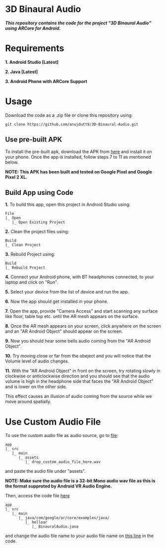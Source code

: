 # 3D Binaural Audio

***This repository contains the code for the project "3D Binaural Audio" using ARCore for Android.***

# Requirements

**1. Android Studio [Latest]**

**2. Java [Latest]**

**3. Android Phone with ARCore Support**

# Usage

Download the code as a .zip file or clone this repository using:

```
git clone https://github.com/anujdutt9/3D-Binaural-Audio.git
```

## Use pre-built APK

To install the pre-built apk, download the APK from [here](https://github.com/anujdutt9/3D-Binaural-Audio/blob/master/APK/BinauralAudio.apk) and install it on your phone. Once the app is installed, follow steps 7 to 11 as mentioned below.

**NOTE: This APK has been built and tested on Google Pixel and Google Pixel 2 XL.**

## Build App using Code

**1.** To build this app, open this project in Android Studio using:

```
File
|_ Open
   |_ Open Existing Project
```

**2.** Clean the project files using:

```
Build
|_ Clean Project
```

**3.** Rebuild Project using:

```
Build
|_ Rebuild Project
```

**4.** Connect your Android phone, with BT headphones connected, to your laptop and click on "Run".

**5.** Select your device from the list of device and run the app.

**6.** Now the app should get installed in your phone.

**7.** Open the app, provide "Camera Access" and start scanning any surface like floor, table top etc. until the AR mesh appears on the surface.

**8.** Once the AR mesh appears on your screen, click anywhere on the screen and an "AR Android Object" should appear on the screen.

**9.** Now you should hear some bells audio coming from the "AR Android Object".

**10.** Try moving close or far from the obeject and you will notice that the Volume level of audio changes.

**11.** With the "AR Android Object" in front on the screen, try rotating slowly in clockwise or anticlockwise direction and you should see that the audio volume is high in the headphone side that faces the "AR Android Object" and is lower on the other side.

This effect causes an illusion of audio coming from the source while we move around spatially.

# Use Custom Audio File

To use the custom audio file as audio source, go to [file](https://github.com/anujdutt9/3D-Binaural-Audio/blob/master/app/src/main/assets/):

```
app
|_ src
   |_ main
      |_ assets
         |_ drop_custom_audio_file_here.wav
```

and paste the audio file under "assets".

**NOTE: Make sure the audio file is a 32-bit Mono audio wav file as this is the format supproted by Android VR Audio Engine.**

Then, access the code file [here](https://github.com/anujdutt9/3D-Binaural-Audio/blob/master/app/src/main/java/com/google/ar/core/examples/java/helloar/BinauralAudio.java)

```
app
|_ src
   |_ main
      |_ java/com/google/ar/core/examples/java/
         |_ helloar
            |_ BinauralAudio.java
```

and change the audio file name to your audio file name on [this line](https://github.com/anujdutt9/3D-Binaural-Audio/blob/af73b43bf1e6d01d75f714bdfb576ecb6c95815e/app/src/main/java/com/google/ar/core/examples/java/helloar/BinauralAudio.java#L98) in the code.
